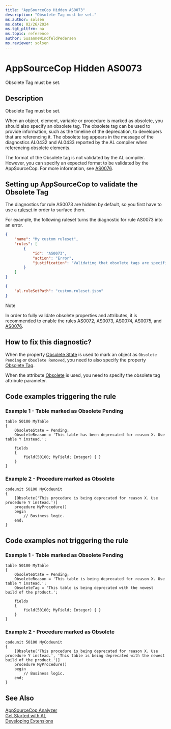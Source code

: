 ```yaml
---
title: "AppSourceCop Hidden AS0073"
description: "Obsolete Tag must be set."
ms.author: solsen
ms.date: 02/26/2024
ms.tgt_pltfrm: na
ms.topic: reference
author: SusanneWindfeldPedersen
ms.reviewer: solsen
---
```

[//]: # (START>DO_NOT_EDIT)
[//]: # (IMPORTANT:Do not edit any of the content between here and the END>DO_NOT_EDIT.)
[//]: # (Any modifications should be made in the .xml files in the ModernDev repo.)
# AppSourceCop Hidden AS0073
Obsolete Tag must be set.

## Description
Obsolete Tag must be set.

[//]: # (IMPORTANT: END>DO_NOT_EDIT)

When an object, element, variable or procedure is marked as obsolete, you should also specify an obsolete tag. The obsolete tag can be used to provide information, such as the timeline of the deprecation, to developers that are referencing it. The obsolete tag appears in the message of the diagnostics AL0432 and AL0433 reported by the AL compiler when referencing obsolete elements.

The format of the Obsolete tag is not validated by the AL compiler. However, you can specify an expected format to be validated by the AppSourceCop. For more information, see [AS0076](appsourcecop-as0076.md).

## Setting up AppSourceCop to validate the Obsolete Tag

The diagnostics for rule AS0073 are hidden by default, so you first have to use a [ruleset](../devenv-rule-set-syntax-for-code-analysis-tools.md) in order to surface them.

For example, the following ruleset turns the diagnostic for rule AS0073 into an error.

```json
{
    "name": "My custom ruleset",
    "rules": [
        {
            "id": "AS0073",
            "action": "Error",
            "justification": "Validating that obsolete tags are specified is important"
        }
    ]
}
```

```json
{
    "al.ruleSetPath": "custom.ruleset.json"
}
```

> [!NOTE]  
> In order to fully validate obsolete properties and attributes, it is recommended to enable the rules [AS0072](appsourcecop-as0072.md), [AS0073](appsourcecop-as0073.md), [AS0074](appsourcecop-as0074.md), [AS0075](appsourcecop-as0075.md), and [AS0076](appsourcecop-as0076.md).

## How to fix this diagnostic?

When the property [Obsolete State](../properties/devenv-obsoletestate-property.md) is used to mark an object as `Obsolete Pending` or `Obsolete Removed`, you need to also specify the property [Obsolete Tag](../properties/devenv-obsoletetag-property.md).

When the attribute [Obsolete](/dynamics365/business-central/dev-itpro/developer/attributes/devenv-obsolete-attribute) is used, you need to specify the obsolete tag attribute parameter.


## Code examples triggering the rule

### Example 1 - Table marked as Obsolete Pending

```AL
table 50100 MyTable
{
    ObsoleteState = Pending;
    ObsoleteReason = 'This table has been deprecated for reason X. Use table Y instead.';

    fields
    {
        field(50100; MyField; Integer) { }
    }
}
```

### Example 2 - Procedure marked as Obsolete

```AL
codeunit 50100 MyCodeunit
{
    [Obsolete('This procedure is being deprecated for reason X. Use procedure Y instead.')]
    procedure MyProcedure()
    begin
        // Business logic.
    end;
}
```

## Code examples not triggering the rule

### Example 1 - Table marked as Obsolete Pending

```AL
table 50100 MyTable
{
    ObsoleteState = Pending;
    ObsoleteReason = 'This table is being deprecated for reason X. Use table Y instead.';
    ObsoleteTag = 'This table is being deprecated with the newest build of the product.';

    fields
    {
        field(50100; MyField; Integer) { }
    }
}
```

### Example 2 - Procedure marked as Obsolete

```AL
codeunit 50100 MyCodeunit
{
    [Obsolete('This procedure is being deprecated for reason X. Use procedure Y instead.', 'This table is being deprecated with the newest build of the product.')]
    procedure MyProcedure()
    begin
        // Business logic.
    end;
}
```

## See Also  
[AppSourceCop Analyzer](appsourcecop.md)  
[Get Started with AL](../devenv-get-started.md)  
[Developing Extensions](../devenv-dev-overview.md)